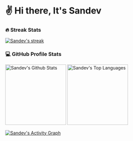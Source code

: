# ✌️ Hi there, It's Sandev


<p>
<h3>🔥 Streak Stats</h3>

<!-- GitHub Readme Streak Stats - https://github.com/DenverCoder1/github-readme-streak-stats -->
<p>
  <a href="https://github.com/SandevDewthilina/github-readme-streak-stats">
    <img title="🔥 Get streak stats for your profile at git.io/streak-stats" alt="Sandev's streak" src="https://streak-stats.demolab.com/?user=SandevDewthilina&theme=monokai-metallian&hide_border=true"/>
  </a>
<!--     <p>🔥 Get streak stats for your profile at <a href="https://git.io/streak-stats">git.io/streak-stats</a></p> -->
</p>

<h3>💻 GitHub Profile Stats</h3>

  <!-- https://github.com/anuraghazra/github-readme-stats -->

  <a href="https://github.com/SandevDewthilina/github-readme-stats"><img alt="Sandev's Github Stats" src="https://github-readme-stats.vercel.app/api/?username=SandevDewthilina&show_icons=true&include_all_commits=true&count_private=true&theme=react&hide_border=true&bg_color=1F222E&title_color=F85D7F&icon_color=F8D866" height="192px"/></a>
  <a href="https://github.com/SandevDewthilina/github-readme-stats"><img alt="Sandev's Top Languages" src="https://github-readme-stats.vercel.app/api/top-langs/?username=SandevDewthilina&langs_count=8&layout=compact&theme=react&hide_border=true&bg_color=1F222E&title_color=F85D7F&icon_color=F8D866&hide=Jupyter%20Notebook,Roff" height="192px"/></a>
  <br/>

  
  
  <!-- https://github.com/ashutosh00710/github-readme-activity-graph -->

  <a href="https://github.com/SandevDewthilina/github-readme-activity-graph"><img alt="Sandev's Activity Graph" src="https://github-readme-activity-graph.vercel.app/graph/?username=SandevDewthilina&bg_color=1F222E&color=F8D866&line=F85D7F&point=FFFFFF&hide_border=true" /></a>
</p>

